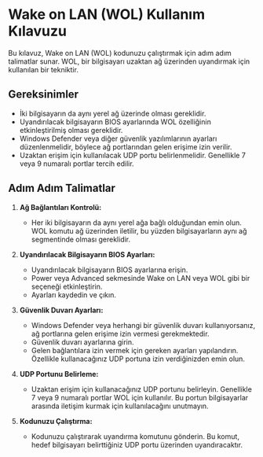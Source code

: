 # Wake on LAN (WOL) Kullanım Kılavuzu

Bu kılavuz, Wake on LAN (WOL) kodunuzu çalıştırmak için adım adım talimatlar sunar. WOL, bir bilgisayarı uzaktan ağ üzerinden uyandırmak için kullanılan bir tekniktir.

## Gereksinimler

- İki bilgisayarın da aynı yerel ağ üzerinde olması gereklidir.
- Uyandırılacak bilgisayarın BIOS ayarlarında WOL özelliğinin etkinleştirilmiş olması gereklidir.
- Windows Defender veya diğer güvenlik yazılımlarının ayarları düzenlenmelidir, böylece ağ portlarından gelen erişime izin verilir.
- Uzaktan erişim için kullanılacak UDP portu belirlenmelidir. Genellikle 7 veya 9 numaralı portlar tercih edilir.

## Adım Adım Talimatlar

1. **Ağ Bağlantıları Kontrolü:**
   - Her iki bilgisayarın da aynı yerel ağa bağlı olduğundan emin olun. WOL komutu ağ üzerinden iletilir, bu yüzden bilgisayarların aynı ağ segmentinde olması gereklidir.

2. **Uyandırılacak Bilgisayarın BIOS Ayarları:**
   - Uyandırılacak bilgisayarın BIOS ayarlarına erişin.
   - Power veya Advanced sekmesinde Wake on LAN veya WOL gibi bir seçeneği etkinleştirin.
   - Ayarları kaydedin ve çıkın.

3. **Güvenlik Duvarı Ayarları:**
   - Windows Defender veya herhangi bir güvenlik duvarı kullanıyorsanız, ağ portlarına gelen erişime izin vermesi gerekmektedir.
   - Güvenlik duvarı ayarlarına girin.
   - Gelen bağlantılara izin vermek için gereken ayarları yapılandırın. Özellikle kullanacağınız UDP portuna izin verdiğinizden emin olun.

4. **UDP Portunu Belirleme:**
   - Uzaktan erişim için kullanacağınız UDP portunu belirleyin. Genellikle 7 veya 9 numaralı portlar WOL için kullanılır. Bu portun bilgisayarlar arasında iletişim kurmak için kullanılacağını unutmayın.

5. **Kodunuzu Çalıştırma:**
   - Kodunuzu çalıştırarak uyandırma komutunu gönderin. Bu komut, hedef bilgisayarı belirttiğiniz UDP portu üzerinden uyandıracaktır.




